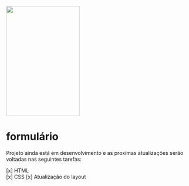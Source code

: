 <form>
    <img src="../form/img.jpg.png" width="200" height="300"/>
</form>
  


# formulário

Projeto ainda está em desenvolvimento e as proximas atualizações serão voltadas nas seguintes tarefas:

[x] HTML<br>
[x] CSS
[x] Atualização do layout
